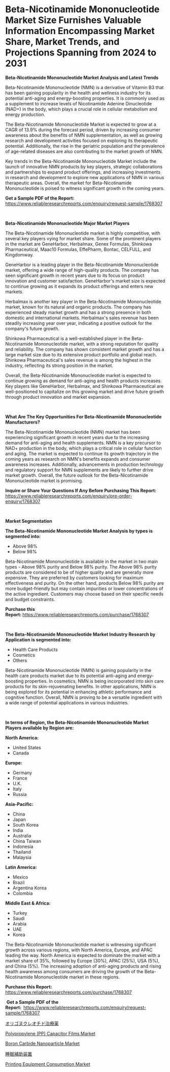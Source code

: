 <p><h1>Beta-Nicotinamide Mononucleotide Market Size Furnishes Valuable Information Encompassing Market Share, Market Trends, and Projections Spanning from 2024 to 2031</h1></p><p><strong>Beta-Nicotinamide Mononucleotide Market Analysis and Latest Trends</strong></p>
<p><p>Beta-Nicotinamide Mononucleotide (NMN) is a derivative of Vitamin B3 that has been gaining popularity in the health and wellness industry for its potential anti-aging and energy-boosting properties. It is commonly used as a supplement to increase levels of Nicotinamide Adenine Dinucleotide (NAD+) in the body, which plays a crucial role in cellular metabolism and energy production.</p><p>The Beta-Nicotinamide Mononucleotide Market is expected to grow at a CAGR of 13.9% during the forecast period, driven by increasing consumer awareness about the benefits of NMN supplementation, as well as growing research and development activities focused on exploring its therapeutic potential. Additionally, the rise in the geriatric population and the prevalence of age-related diseases are also contributing to the market growth of NMN.</p><p>Key trends in the Beta-Nicotinamide Mononucleotide Market include the launch of innovative NMN products by key players, strategic collaborations and partnerships to expand product offerings, and increasing investments in research and development to explore new applications of NMN in various therapeutic areas. Overall, the market for Beta-Nicotinamide Mononucleotide is poised to witness significant growth in the coming years.</p></p>
<p><strong>Get a Sample PDF of the Report:&nbsp;</strong> <a href="https://www.reliableresearchreports.com/enquiry/request-sample/1768307">https://www.reliableresearchreports.com/enquiry/request-sample/1768307</a></p>
<p>&nbsp;</p>
<p><strong>Beta-Nicotinamide Mononucleotide Major Market Players</strong></p>
<p><p>The Beta-Nicotinamide Mononucleotide market is highly competitive, with several key players vying for market share. Some of the prominent players in the market are GeneHarbor, Herbalmax, Genex Formulas, Shinkowa Pharmaceutical, Maac10 Formulas, EffePharm, Bontac, CELFULL, and Kingdomway.</p><p>GeneHarbor is a leading player in the Beta-Nicotinamide Mononucleotide market, offering a wide range of high-quality products. The company has seen significant growth in recent years due to its focus on product innovation and customer satisfaction. GeneHarbor's market size is expected to continue growing as it expands its product offerings and enters new markets.</p><p>Herbalmax is another key player in the Beta-Nicotinamide Mononucleotide market, known for its natural and organic products. The company has experienced steady market growth and has a strong presence in both domestic and international markets. Herbalmax's sales revenue has been steadily increasing year over year, indicating a positive outlook for the company's future growth.</p><p>Shinkowa Pharmaceutical is a well-established player in the Beta-Nicotinamide Mononucleotide market, with a strong reputation for quality and reliability. The company has shown consistent market growth and has a large market size due to its extensive product portfolio and global reach. Shinkowa Pharmaceutical's sales revenue is among the highest in the industry, reflecting its strong position in the market.</p><p>Overall, the Beta-Nicotinamide Mononucleotide market is expected to continue growing as demand for anti-aging and health products increases. Key players like GeneHarbor, Herbalmax, and Shinkowa Pharmaceutical are well-positioned to capitalize on this growing market and drive future growth through product innovation and market expansion.</p></p>
<p>&nbsp;</p>
<p><strong>What Are The Key Opportunities For Beta-Nicotinamide Mononucleotide Manufacturers?</strong></p>
<p><p>The Beta-Nicotinamide Mononucleotide (NMN) market has been experiencing significant growth in recent years due to the increasing demand for anti-aging and health supplements. NMN is a key precursor to NAD+ production in the body, which plays a critical role in cellular function and aging. The market is expected to continue its growth trajectory in the coming years as research on NMN's benefits expands and consumer awareness increases. Additionally, advancements in production technology and regulatory support for NMN supplements are likely to further drive market growth. Overall, the future outlook for the Beta-Nicotinamide Mononucleotide market is promising.</p></p>
<p><strong>Inquire or Share Your Questions If Any Before Purchasing This Report:</strong> <a href="https://www.reliableresearchreports.com/enquiry/pre-order-enquiry/1768307">https://www.reliableresearchreports.com/enquiry/pre-order-enquiry/1768307</a></p>
<p>&nbsp;</p>
<p><strong>Market Segmentation</strong></p>
<p><strong>The Beta-Nicotinamide Mononucleotide Market Analysis by types is segmented into:</strong></p>
<p><ul><li>Above 98%</li><li>Below 98%</li></ul></p>
<p><p>Beta-Nicotinamide Mononucleotide is available in the market in two main types - Above 98% purity and Below 98% purity. The Above 98% purity products are considered to be of higher quality and are generally more expensive. They are preferred by customers looking for maximum effectiveness and purity. On the other hand, products Below 98% purity are more budget-friendly but may contain impurities or lower concentrations of the active ingredient. Customers may choose based on their specific needs and budget constraints.</p></p>
<p><strong>Purchase this Report:&nbsp;</strong><a href="https://www.reliableresearchreports.com/purchase/1768307">https://www.reliableresearchreports.com/purchase/1768307</a></p>
<p>&nbsp;</p>
<p><strong>The Beta-Nicotinamide Mononucleotide Market Industry Research by Application is segmented into:</strong></p>
<p><ul><li>Health Care Products</li><li>Cosmetics</li><li>Others</li></ul></p>
<p><p>Beta-Nicotinamide Mononucleotide (NMN) is gaining popularity in the health care products market due to its potential anti-aging and energy-boosting properties. In cosmetics, NMN is being incorporated into skin care products for its skin-rejuvenating benefits. In other applications, NMN is being explored for its potential in enhancing athletic performance and cognitive function. Overall, NMN is proving to be a versatile ingredient with a wide range of potential applications in various industries.</p></p>
<p>&nbsp;</p>
<p><strong>In terms of Region, the Beta-Nicotinamide Mononucleotide Market Players available by Region are:</strong></p>
<p>
    <p> <strong> North America: </strong>
        <ul>
            <li>United States</li>
            <li>Canada</li>
        </ul>
        </p> 
    <p> <strong> Europe: </strong>
        <ul>
            <li>Germany</li>
            <li>France</li>
            <li>U.K.</li>
            <li>Italy</li>
            <li>Russia</li>
        </ul>
        </p> 
    <p> <strong> Asia-Pacific: </strong>
        <ul>
            <li>China</li>
            <li>Japan</li>
            <li>South Korea</li>
            <li>India</li>
            <li>Australia</li>
            <li>China Taiwan</li>
            <li>Indonesia</li>
            <li>Thailand</li>
            <li>Malaysia</li>
        </ul>
        </p> 
    <p> <strong> Latin America: </strong>
        <ul>
            <li>Mexico</li>
            <li>Brazil</li>
            <li>Argentina Korea</li>
            <li>Colombia</li>
        </ul>
        </p> 
    <p> <strong> Middle East & Africa: </strong>
        <ul>
            <li>Turkey</li>
            <li>Saudi</li>
            <li>Arabia</li>
            <li>UAE</li>
            <li>Korea</li>
        </ul>
    </p>
    </p>
<p><p>The Beta-Nicotinamide Mononucleotide market is witnessing significant growth across various regions, with North America, Europe, and APAC leading the way. North America is expected to dominate the market with a market share of 35%, followed by Europe (30%), APAC (25%), USA (5%), and China (5%). The increasing adoption of anti-aging products and rising health awareness among consumers are driving the growth of the Beta-Nicotinamide Mononucleotide market in these regions.</p></p>
<p><strong>Purchase this Report: </strong><a href="https://www.reliableresearchreports.com/purchase/1768307">https://www.reliableresearchreports.com/purchase/1768307</a></p>
<p>&nbsp;<strong>Get a Sample PDF of the Report:&nbsp;&nbsp;</strong><a href="https://www.reliableresearchreports.com/enquiry/request-sample/1768307">https://www.reliableresearchreports.com/enquiry/request-sample/1768307</a></p>
<p><strong></strong></p>
<p><p><a href="https://medium.com/@marcosoenrt565736/%E3%82%AA%E3%83%AA%E3%82%B4%E3%83%8C%E3%82%AF%E3%83%AC%E3%82%AA%E3%83%81%E3%83%89%E5%8C%BB%E8%96%AC%E5%93%81%E5%B8%82%E5%A0%B4-2031%E5%B9%B4%E3%81%BE%E3%81%A7%E3%81%AE%E6%88%90%E5%8A%9F%E3%81%99%E3%82%8B%E3%83%93%E3%82%B8%E3%83%8D%E3%82%B9%E6%88%A6%E7%95%A5%E3%81%AE%E9%8D%B5%E3%82%92%E4%BA%88%E6%B8%AC-adcf5109ac85">オリゴヌクレオチド治療薬</a></p><p><a href="https://github.com/jodemen/Market-Research-Report-List-1/blob/main/polypropylene-pp-capacitor-films-market.md">Polypropylene (PP) Capacitor Films Market</a></p><p><a href="https://github.com/jj19131/Market-Research-Report-List-1/blob/main/boron-carbide-nanoparticle-market.md">Boron Carbide Nanoparticle Market</a></p><p><a href="https://medium.com/@desekay3566/%E7%9D%A1%E7%9C%A0%E8%A3%9C%E5%8A%A9%E6%A9%9F%E5%99%A8%E5%B8%82%E5%A0%B4-2031%E5%B9%B4%E3%81%BE%E3%81%A7%E3%81%AE%E3%83%88%E3%83%AC%E3%83%B3%E3%83%89-%E4%BA%88%E6%B8%AC-%E7%AB%B6%E4%BA%89%E5%88%86%E6%9E%90-c7fae1db0257">睡眠補助装置</a></p><p><a href="https://issuu.com/reportprime-2/docs/printing-equipment-consumption-market-size-2030.pp">Printing Equipment Consumption Market</a></p></p>